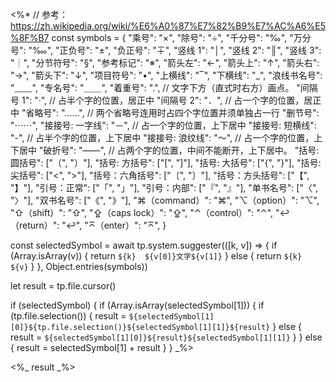 <%*
// 参考：https://zh.wikipedia.org/wiki/%E6%A0%87%E7%82%B9%E7%AC%A6%E5%8F%B7
const symbols = {
    "乘号": "×",
    "除号": "÷",
    "千分号": "‰",
    "万分号": "‱",
    "正负号": "±",
    "负正号": "∓",
    "竖线 1": "│",
    "竖线 2": "║",
    "竖线 3": "┊",
    "分节符号": "§",
    "参考标记": "※",
    "箭头左": "←",
    "箭头上": "↑",
    "箭头右": "→",
    "箭头下": "↓",
    "项目符号": "•",
    "上横线": "‾",
    "下横线": "_",
    "浪线书名号": "﹏﹏",
    "专名号": "＿＿",
    "着重号": ".", // 文字下方（直式时右方）画点。
    "间隔号 1": "·", // 占半个字的位置，居正中
    "间隔号 2": "．", // 占一个字的位置，居正中
    "省略号": "……", // 两个省略号连用时占四个字位置并须单独占一行
    "删节号": "⋯⋯",
    "接接号: 一字线": "－", // 占一个字的位置，上下居中
    "接接号: 短横线": "-", // 占半个字的位置，上下居中
    "接接号: 浪纹线": "～", // 占一个字的位置，上下居中
    "破折号": "——", // 占两个字的位置，中间不能断开，上下居中。
    "括号: 圆括号": ["（", "）"],
    "括号: 方括号": ["[", "]"],
    "括号: 大括号": ["{", "}"],
    "括号: 尖括号": ["<", ">"],
    "括号：六角括号": ["〔", "〕"],
    "括号：方头括号": ["【", "】"],
    "引号：正常": ["「", "」"],
    "引号：内部": ["『", "』"],
    "单书名号": ["〈", "〉"],
    "双书名号": ["《", "》"],
    "⌘（command）": "⌘",
    "⌥（option）": "⌥",
    "⇧（shift）": "⇧",
    "⇪（caps lock）": "⇪",
    "⌃（control）": "⌃",
    "↩（return）": "↩",
    "⌅（enter）": "⌅",
}

const selectedSymbol = await tp.system.suggester(([k, v]) => {
    if (Array.isArray(v)) {
        return `${k}  ${v[0]}文字${v[1]}`
    } else {
        return `${k}  ${v}`
    }
}, Object.entries(symbols))

let result = tp.file.cursor()

if (selectedSymbol) {
    if (Array.isArray(selectedSymbol[1])) {
        if (tp.file.selection()) {
            result = `${selectedSymbol[1][0]}${tp.file.selection()}${selectedSymbol[1][1]}${result}`
        } else {
            result = `${selectedSymbol[1][0]}${result}${selectedSymbol[1][1]}`
        }
    } else {
        result = selectedSymbol[1] + result
    }
}
_%>

<%_ result _%>